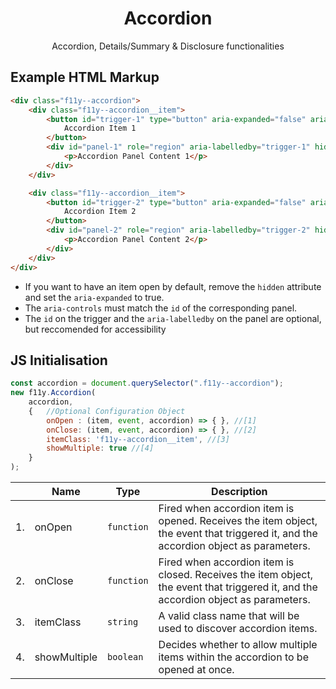 <h1 align="center">Accordion</h1>
<p align="center">Accordion, Details/Summary & Disclosure functionalities</p>

## Example HTML Markup
```html
<div class="f11y--accordion">
    <div class="f11y--accordion__item">
        <button id="trigger-1" type="button" aria-expanded="false" aria-controls="panel-1">
            Accordion Item 1
        </button>
        <div id="panel-1" role="region" aria-labelledby="trigger-1" hidden>
            <p>Accordion Panel Content 1</p>
        </div>
    </div>

    <div class="f11y--accordion__item">
        <button id="trigger-2" type="button" aria-expanded="false" aria-controls="panel-2" >
            Accordion Item 2
        </button>
        <div id="panel-2" role="region" aria-labelledby="trigger-2" hidden>
            <p>Accordion Panel Content 2</p>
        </div>
    </div>
</div>
```
* If you want to have an item open by default, remove the `hidden` attribute and set the `aria-expanded` to true.
* The `aria-controls` must match the `id` of the corresponding panel. 
* The `id` on the trigger and the `aria-labelledby` on the panel are optional, but reccomended for accessibility


## JS Initialisation
```js
const accordion = document.querySelector(".f11y--accordion");
new f11y.Accordion(
    accordion,
    {   //Optional Configuration Object
        onOpen : (item, event, accordion) => { }, //[1]
        onClose: (item, event, accordion) => { }, //[2]
        itemClass: 'f11y--accordion__item', //[3]
        showMultiple: true //[4]
    }
);
```
|  | Name | Type | Description |
|---|---|---|---|
| 1. | onOpen | `function` | Fired when accordion item is opened. Receives the item object, the event that triggered it, and the accordion object as parameters. |
| 2. | onClose | `function` | Fired when accordion item is closed. Receives the item object, the event that triggered it, and the accordion object as parameters. |
| 3. | itemClass | `string` | A valid class name that will be used to discover accordion items. |
| 4. | showMultiple | `boolean` | Decides whether to allow multiple items within the accordion to be opened at once. |